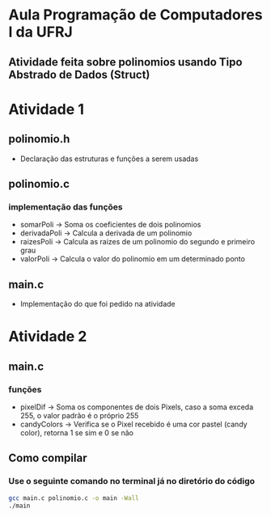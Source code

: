 # Aula Programação de Computadores I da UFRJ

## Atividade feita sobre polinomios usando Tipo Abstrado de Dados (Struct)

# Atividade 1

## polinomio.h

- Declaração das estruturas e funções a serem usadas

## polinomio.c

### implementação das funções

- somarPoli -> Soma os coeficientes de dois polinomios
- derivadaPoli -> Calcula a derivada de um polinomio
- raizesPoli -> Calcula as raizes de um polinomio do segundo e primeiro grau
- valorPoli -> Calcula o valor do polinomio em um determinado ponto

## main.c

- Implementação do que foi pedido na atividade

# Atividade 2

## main.c

### funções

- pixelDif -> Soma os componentes de dois Pixels, caso a soma exceda 255, o valor padrão é o próprio 255
- candyColors -> Verifica se o Pixel recebido é uma cor pastel (candy color), retorna 1 se sim e 0 se não

## Como compilar
### Use o seguinte comando no terminal já no diretório do código
```bash
gcc main.c polinomio.c -o main -Wall
./main
```
